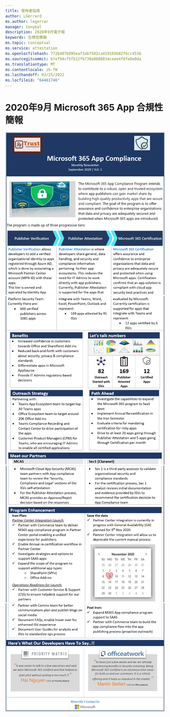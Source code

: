 ```yaml
---
title: 使用者指南
author: LGerrard
ms.author: legerrar
manager: tonybal
description: 2020年9月電子報
keywords: 合規性簡報
ms.topic: conceptual
ms.service: attestation
ms.openlocfilehash: 772b407b995eaf3a67502ca419165b82f6cc4536
ms.sourcegitcommit: b7ef94cf5fb12f6730a8688834ceee4f8fe8e0da
ms.translationtype: MT
ms.contentlocale: zh-TW
ms.lasthandoff: 03/25/2022
ms.locfileid: "64461746"
---
```

# <a name="september-2020-microsoft-365-app-compliance-newsletter"></a>2020年9月 Microsoft 365 App 合規性簡報


![Alt text ](../media/Sept_SS1.PNG)
 ![ alt text ](../media/Sept_SS2.PNG)
 ![ alt ](../media/Sept_SS3.PNG)
 ![ text alt 文字](../media/Sept_SS4.PNG)
